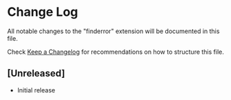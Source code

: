 # Change Log

All notable changes to the "finderror" extension will be documented in this file.

Check [Keep a Changelog](http://keepachangelog.com/) for recommendations on how to structure this file.

## [Unreleased]

- Initial release